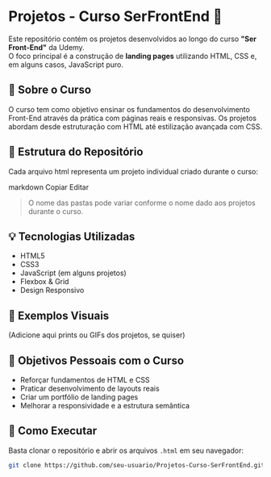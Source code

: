# Projetos - Curso SerFrontEnd 🚀

Este repositório contém os projetos desenvolvidos ao longo do curso **"Ser Front-End"** da Udemy.  
O foco principal é a construção de **landing pages** utilizando HTML, CSS e, em alguns casos, JavaScript puro.

## 🧠 Sobre o Curso

O curso tem como objetivo ensinar os fundamentos do desenvolvimento Front-End através da prática com páginas reais e responsivas. Os projetos abordam desde estruturação com HTML até estilização avançada com CSS.

## 📁 Estrutura do Repositório

Cada arquivo html representa um projeto individual criado durante o curso:

markdown
Copiar
Editar

> O nome das pastas pode variar conforme o nome dado aos projetos durante o curso.

## 💡 Tecnologias Utilizadas

- HTML5
- CSS3
- JavaScript (em alguns projetos)
- Flexbox & Grid
- Design Responsivo

## 📸 Exemplos Visuais

(Adicione aqui prints ou GIFs dos projetos, se quiser)

## 🎯 Objetivos Pessoais com o Curso

- Reforçar fundamentos de HTML e CSS
- Praticar desenvolvimento de layouts reais
- Criar um portfólio de landing pages
- Melhorar a responsividade e a estrutura semântica

## 📌 Como Executar

Basta clonar o repositório e abrir os arquivos `.html` em seu navegador:

```bash
git clone https://github.com/seu-usuario/Projetos-Curso-SerFrontEnd.git
